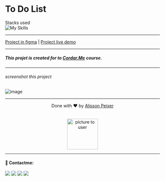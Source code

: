 # To Do List



Stacks used<br>
![My Skills](https://skillicons.dev/icons?i=js,html,css)

---

[Project in figma](https://www.figma.com/file/wauNqFLNyPlyMei9q548Oj/N%C3%ADvel-3-%E2%80%A2-Desafio-3-%E2%80%A2-Lista-de-tarefas?node-id=1%3A1308) | 
[Project live demo](https://alissonpeixer.github.io/task-list)

---


##### This projet is created for to [Cordar.Me](https://codar.me/) course. 
---
###### screenshot this project
![image](https://user-images.githubusercontent.com/48291580/188503353-2bf78098-b283-4595-805d-4ef35a15ae43.png)

---

<p align="center">
    <span class="copyright">Done with ❤️ by <a href="https://github.com/alissonpeixer">Alisson Peixer</a></span>
    <br><br><br>
   <img src="https://avatars.githubusercontent.com/u/48291580" width="100px" alt="picture to user">
</p>

---

#### 📨 Contactme:
[<img src="https://img.shields.io/badge/website-%234285F4.svg?&style=for-the-badge&logo=safari&logoColor=white" />](https://alissonpeixer.github.io)
[<img src="https://img.shields.io/badge/alizof%236011-%237289DA.svg?&style=for-the-badge&logo=discord&logoColor=white" />](https://discord.com/)
[<img src="https://img.shields.io/badge/telegram-%232CA5E0.svg?&style=for-the-badge&logo=telegram&logoColor=white" />](https://t.me/alissonpeixer)
[<img src="https://img.shields.io/badge/mail-%23D14836.svg?&style=for-the-badge&logo=gmail&logoColor=white" />](mailto:alissonpeixer4@gmail.com)



